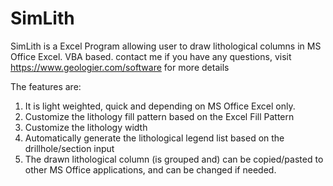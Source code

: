 # SimLith
SimLith is a Excel Program allowing user to draw lithological columns in MS Office Excel. VBA based. 
contact me if you have any questions, 
visit https://www.geologier.com/software for more details

The features are:

1. It is light weighted, quick and depending on MS Office Excel only.
2. Customize the lithology fill pattern based on the Excel Fill Pattern
3. Customize the lithology width
4. Automatically generate the lithological legend list based on the drillhole/section input
5. The drawn lithological column (is grouped and) can be copied/pasted to other MS Office applications, and can be changed if needed.

<a herf = https://3.bp.blogspot.com/-tnZPPgdmKd8/WabrJZHrLeI/AAAAAAAAAlQ/sKz8IVzRPuMvxwEiVR5Wb0Jox4RmdT1awCLcBGAs/s1600/SimLith%2BSample.png></a>
